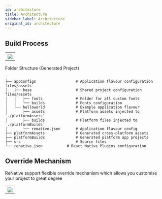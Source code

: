 ```yaml
---
id: architecture
title: Architecture
sidebar_label: Architecture
original_id: architecture
---
```


<!-- <img className="header-image" src="https://renative.org/img/ic_architecture.png" width="50" height="50" /> -->

## Build Process

<table>
  <tr>
    <th>
    <img src="https://renative.org/img/rnv_arch1.png" />
    </th>
  </tr>
</table>

Folder Structure (Generated Project)

    .
    ├── appConfigs                  # Application flavour configuration files/assets
    │   ├── base                    # Shared project configuration files/assets
    │   │   ├── fonts               # Folder for all custom fonts
    │   │   └── builds              # Fonts configuration
    │   └── helloworld              # Example application flavour
    │       ├── assets              # Platform assets injected to `./platformAssets`
    │       ├── builds              # Platform files injected to `./platformBuilds`
    │       └── renative.json       # Application flavour config
    ├── platformAssets              # Generated cross-platform assets
    ├── platformBuilds              # Generated platform app projects
    ├── src                         # Source files
    └── renative.json           # React Native Plugins configuration

## Override Mechanism

ReNative support flexible override mechanism which allows you customise your project to great degree

<table>
  <tr>
    <th>
    <img src="https://renative.org/img/rnv_arch2.png" />
    </th>
  </tr>
</table>
